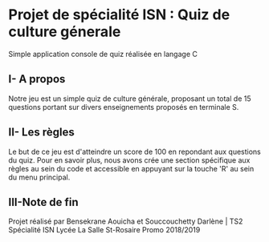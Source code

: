 # Projet de spécialité ISN : Quiz de culture génerale
Simple application console de quiz réalisée en langage C
##  I- A  propos
Notre  jeu est  un simple quiz de culture générale, proposant un total de 15 questions portant sur
divers enseignements proposés en terminale S.
##  II- Les règles 
Le but de ce jeu est d'atteindre un score de 100 en repondant aux questions du quiz.
Pour en savoir plus, nous avons crée une section spécifique aux règles au sein du code et accessible en
appuyant sur la touche 'R' au sein du menu principal.

## III-Note de fin
Projet réalisé par Bensekrane Aouicha et Souccouchetty Darlène | TS2 Spécialité ISN
Lycée La Salle St-Rosaire Promo 2018/2019

